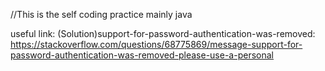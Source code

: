 //This is the self coding practice
mainly java



useful link:
(Solution)support-for-password-authentication-was-removed:
https://stackoverflow.com/questions/68775869/message-support-for-password-authentication-was-removed-please-use-a-personal
